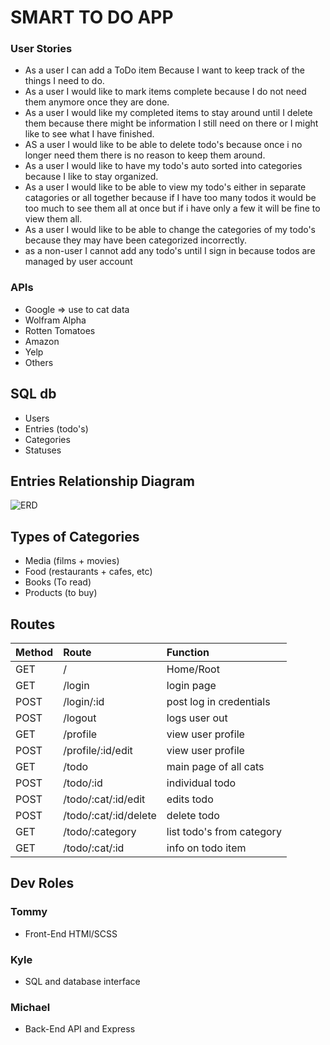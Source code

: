 # SMART TO DO APP

### User Stories
  - As a user I can add a ToDo item Because I want to keep track of the things I need to do.
  - As a user I would like to mark items complete because I do not need them anymore once they are done.
  - As a user I would like my completed items to stay around until I delete them because there might be information I still need on there or I might like to see what I have finished.
  - AS a user I would like to be able to delete todo's because once i no longer need them there is no reason to keep them around.
  - As a user I would like to have my todo's auto sorted into categories because I like to stay organized.
  - As a user I would like to be able to view my todo's either in separate catagories or all together because if I have too many todos it would be too much to see them all at once but if i have only a few it will be fine to view them all.
  - As a user I would like to be able to change the categories of my todo's because they may have been categorized incorrectly.
  - as a non-user I cannot add any todo's until I sign in because todos are managed by user account

### APIs
  - Google => use to cat data
  - Wolfram Alpha
  - Rotten Tomatoes
  - Amazon
  - Yelp
  - Others

## SQL db
  - Users
  - Entries (todo's)
  - Categories
  - Statuses

## Entries Relationship Diagram
![ERD](https://github.com/kgrayallday/lhl-midterm/blob/master/docs/ERD.png?raw=true)

## Types of Categories
  - Media (films + movies)
  - Food (restaurants + cafes, etc)
  - Books (To read)
  - Products (to buy)


## Routes

| Method | Route                | Function                  |
|--------|:---------------------|:--------------------------|
|  GET   |/                     | Home/Root                 |
|  GET   |/login                | login page                |
|  POST  |/login/:id            | post log in credentials   |
|  POST  |/logout               | logs user out             |
|  GET   |/profile              | view user profile         |
|  POST  |/profile/:id/edit     | view user profile         |
|  GET   |/todo                 | main page of all cats     |
|  POST  |/todo/:id             | individual todo           |
|  POST  |/todo/:cat/:id/edit   | edits todo                |
|  POST  |/todo/:cat/:id/delete | delete todo               |
|  GET   |/todo/:category       | list todo's from category |
|  GET   |/todo/:cat/:id        | info on todo item         |

## Dev Roles
  ### Tommy
  - Front-End HTMl/SCSS 

  ### Kyle 
  - SQL and database interface 

  ### Michael
  - Back-End API and Express

